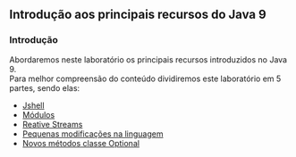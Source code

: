 ## Introdução aos principais recursos do Java 9

### Introdução
Abordaremos neste laboratório os principais recursos introduzidos no Java 9.<br/>
Para melhor compreensão do conteúdo dividiremos este laboratório em 5 partes, sendo elas:
 - [Jshell](./parte1/)
 - [Módulos](./parte2/)
 - [Reative Streams]()
 - [Pequenas modificações na linguagem]()
 - [Novos métodos classe Optional]()